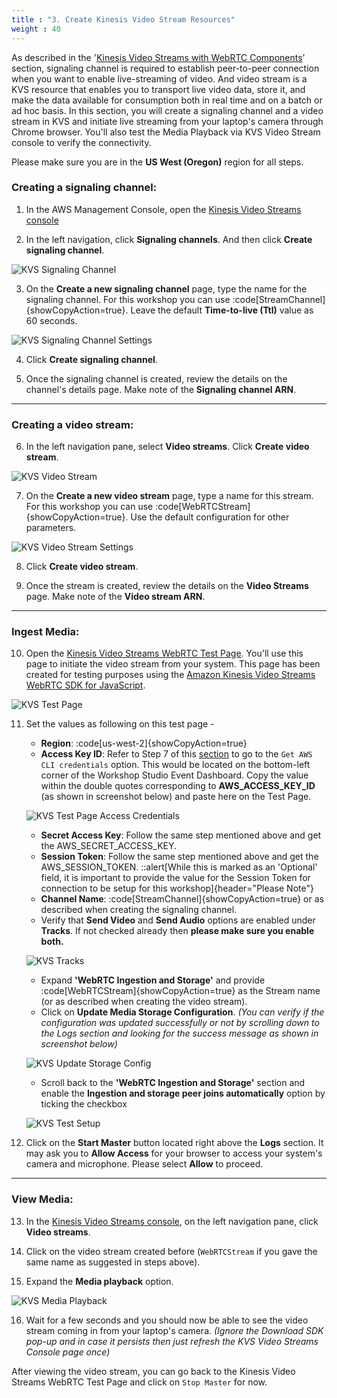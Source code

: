 ```yaml
---
title : "3. Create Kinesis Video Stream Resources"
weight : 40
---
```


As described in the '[Kinesis Video Streams with WebRTC Components](../introduction/kvs/)' section, signaling channel is required to establish peer-to-peer connection when you want to enable live-streaming of video. And video stream is a KVS resource that enables you to transport live video data, store it, and make the data available for consumption both in real time and on a batch or ad hoc basis. In this section, you will create a signaling channel and a video stream in KVS and initiate live streaming from your laptop's camera through Chrome browser. You'll also test the Media Playback via KVS Video Stream console to verify the connectivity.

Please make sure you are in the **US West (Oregon)** region for all steps.

### Creating a signaling channel:
1. In the AWS Management Console, open the [Kinesis Video Streams console](https://us-west-2.console.aws.amazon.com/kinesisvideo/home?region=us-west-2#/)

2. In the left navigation, click **Signaling channels**. And then click **Create signaling channel**.

![KVS Signaling Channel](/static/images/03/01.png)

3. On the **Create a new signaling channel** page, type the name for the signaling channel. For this workshop you can use :code[StreamChannel]{showCopyAction=true}. Leave the default **Time-to-live (Ttl)** value as 60 seconds.

![KVS Signaling Channel Settings](/static/images/03/02.png)

4. Click **Create signaling channel**.

5. Once the signaling channel is created, review the details on the channel's details page. Make note of the **Signaling channel ARN**.

---
### Creating a video stream:
6. In the left navigation pane, select **Video streams**. Click **Create video stream**.

![KVS Video Stream](/static/images/03/03.png)

7. On the **Create a new video stream** page, type a name for this stream. For this workshop you can use :code[WebRTCStream]{showCopyAction=true}. Use the default configuration for other parameters.

![KVS Video Stream Settings](/static/images/03/04.png)

8. Click **Create video stream**.

9. Once the stream is created, review the details on the **Video Streams** page. Make note of the **Video stream ARN**.
---
### Ingest Media:

10. Open the [Kinesis Video Streams WebRTC Test Page](https://awslabs.github.io/amazon-kinesis-video-streams-webrtc-sdk-js/examples/index.html). You'll use this page to initiate the video stream from your system. This page has been created for testing purposes using the [Amazon Kinesis Video Streams WebRTC SDK for JavaScript](https://github.com/awslabs/amazon-kinesis-video-streams-webrtc-sdk-js).

![KVS Test Page](/static/images/03/05.png)

11. Set the values as following on this test page -
	* **Region**: :code[us-west-2]{showCopyAction=true}
	* **Access Key ID**: Refer to Step 7 of this [section](../accessing-workshop-studio/) to go to the `Get AWS CLI credentials` option. This would be located on the bottom-left corner of the Workshop Studio Event Dashboard. Copy the value within the double quotes corresponding to **AWS_ACCESS_KEY_ID** (as shown in screenshot below) and paste here on the Test Page.

	![KVS Test Page Access Credentials](/static/images/03/051.png)

	* **Secret Access Key**: Follow the same step mentioned above and get the AWS_SECRET_ACCESS_KEY.
	* **Session Token**: Follow the same step mentioned above and get the AWS_SESSION_TOKEN.
	::alert[While this is marked as an 'Optional' field, it is important to provide the value for the Session Token for connection to be setup for this workshop]{header="Please Note"}
	* **Channel Name**: :code[StreamChannel]{showCopyAction=true} or as described when creating the signaling channel.
	* Verify that **Send Video** and **Send Audio** options are enabled under **Tracks**. If not checked already then **please make sure you enable both.**

	![KVS Tracks](/static/images/03/08.png)

	* Expand **'WebRTC Ingestion and Storage'** and provide :code[WebRTCStream]{showCopyAction=true} as the Stream name (or as described when creating the video stream).
	* Click on **Update Media Storage Configuration**. *(You can verify if the configuration was updated successfully or not by scrolling down to the Logs section and looking for the success message as shown in screenshot below)*

	![KVS Update Storage Config](/static/images/03/09.png)

	* Scroll back to the **'WebRTC Ingestion and Storage'** section and enable the **Ingestion and storage peer joins automatically** option by ticking the checkbox

	![KVS Test Setup](/static/images/03/07.png)

12. Click on the **Start Master** button located right above the **Logs** section. It may ask you to **Allow Access** for your browser to access your system's camera and microphone. Please select **Allow** to proceed.

---
### View Media:
13. In the [Kinesis Video Streams console](https://us-west-2.console.aws.amazon.com/kinesisvideo/home?region=us-west-2#/), on the left navigation pane, click **Video streams**.

14. Click on the video stream created before (`WebRTCStream` if you gave the same name as suggested in steps above).

15. Expand the **Media playback** option.

![KVS Media Playback](/static/images/03/06.png)

16. Wait for a few seconds and you should now be able to see the video stream coming in from your laptop's camera. *(Ignore the Download SDK pop-up and in case it persists then just refresh the KVS Video Streams Console page once)*

After viewing the video stream, you can go back to the Kinesis Video Streams WebRTC Test Page and click on `Stop Master` for now.
